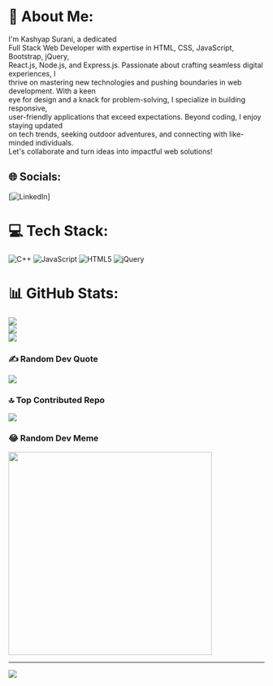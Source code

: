 # 💫 About Me:
I'm Kashyap Surani, a dedicated<br>Full Stack Web Developer with expertise in HTML, CSS, JavaScript, Bootstrap, jQuery,<br>React.js, Node.js, and Express.js. Passionate about crafting seamless digital experiences, I<br>thrive on mastering new technologies and pushing boundaries in web development. With a keen<br>eye for design and a knack for problem-solving, I specialize in building responsive,<br>user-friendly applications that exceed expectations. Beyond coding, I enjoy staying updated<br>on tech trends, seeking outdoor adventures, and connecting with like-minded individuals.<br>Let's collaborate and turn ideas into impactful web solutions!


## 🌐 Socials:
[![LinkedIn](https://img.shields.io/badge/LinkedIn-%230077B5.svg?logo=linkedin&logoColor=white)] 

# 💻 Tech Stack:
![C++](https://img.shields.io/badge/c++-%2300599C.svg?style=for-the-badge&logo=c%2B%2B&logoColor=white) ![JavaScript](https://img.shields.io/badge/javascript-%23323330.svg?style=for-the-badge&logo=javascript&logoColor=%23F7DF1E) ![HTML5](https://img.shields.io/badge/html5-%23E34F26.svg?style=for-the-badge&logo=html5&logoColor=white) ![jQuery](https://img.shields.io/badge/jquery-%230769AD.svg?style=for-the-badge&logo=jquery&logoColor=white)
# 📊 GitHub Stats:
![](https://github-readme-stats.vercel.app/api?username=Kashyapsurani&theme=dark&hide_border=true&include_all_commits=false&count_private=false)<br/>
![](https://github-readme-streak-stats.herokuapp.com/?user=Kashyapsurani&theme=dark&hide_border=true)<br/>
![](https://github-readme-stats.vercel.app/api/top-langs/?username=Kashyapsurani&theme=dark&hide_border=true&include_all_commits=false&count_private=false&layout=compact)

### ✍️ Random Dev Quote
![](https://quotes-github-readme.vercel.app/api?type=horizontal&theme=radical)

### 🔝 Top Contributed Repo
![](https://github-contributor-stats.vercel.app/api?username=Kashyapsurani&limit=5&theme=dark&combine_all_yearly_contributions=true)

### 😂 Random Dev Meme
<img src='https://memer-new.vercel.app/' style="height: 400px;"/>

---
[![](https://visitcount.itsvg.in/api?id=Kashyapsurani&icon=0&color=0)](https://visitcount.itsvg.in)

<!-- Proudly created with GPRM ( https://gprm.itsvg.in ) -->
